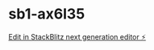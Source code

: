 # sb1-ax6l35

[Edit in StackBlitz next generation editor ⚡️](https://stackblitz.com/~/github.com/ph2digital/sb1-ax6l35)